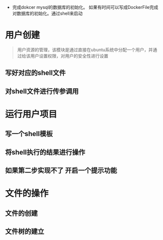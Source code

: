 * 完成dokcer mysql的数据库的初始化。  如果有时间可以写成DockerFile完成对数据库的初始化。通过shell来启动


# **用户创建**
> 用户资源的管理，该模块是通过直接在ubuntu系统中分配一个用户，并通过给该用户设置权限，对用户的安全性进行设置

## 写好对应的shell文件

## 对shell文件进行**传参**调用

# 运行用户项目

## 写一个shell模板

## 将shell执行的结果进行操作

## 如果第二步实现不了 开启一个提示功能

# 文件的操作
## 文件的创建
## 文件树的建立